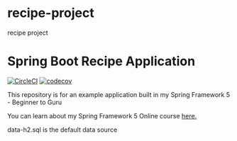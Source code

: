 # recipe-project
recipe project

# Spring Boot Recipe Application

[![CircleCI](https://circleci.com/gh/Griesba/recipe-project.svg?style=svg)](https://circleci.com/gh/Griesba/recipe-project)
[![codecov](https://codecov.io/gh/Griesba/recipe-project/branch/master/graph/badge.svg)](https://codecov.io/gh/Griesba/recipe-project)


This repository is for an example application built in my Spring Framework 5 - Beginner to Guru

You can learn about my Spring Framework 5 Online course [here.](https://go.springframework.guru/spring-framework-5-online-course)

data-h2.sql is the default data source 